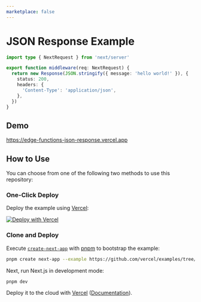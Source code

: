 ```yaml
---
marketplace: false
---
```


# JSON Response Example

```ts
import type { NextRequest } from 'next/server'

export function middleware(req: NextRequest) {
  return new Response(JSON.stringify({ message: 'hello world!' }), {
    status: 200,
    headers: {
      'Content-Type': 'application/json',
    },
  })
}
```

## Demo

https://edge-functions-json-response.vercel.app

## How to Use

You can choose from one of the following two methods to use this repository:

### One-Click Deploy

Deploy the example using [Vercel](https://vercel.com?utm_source=github&utm_medium=readme&utm_campaign=vercel-examples):

[![Deploy with Vercel](https://vercel.com/button)](https://vercel.com/new/git/external?repository-url=https://github.com/vercel/examples/tree/main/edge-middleware/json-response&project-name=json-response&repository-name=json-response)

### Clone and Deploy

Execute [`create-next-app`](https://github.com/vercel/next.js/tree/canary/packages/create-next-app) with [pnpm](https://pnpm.io/installation) to bootstrap the example:

```bash
pnpm create next-app --example https://github.com/vercel/examples/tree/main/edge-middleware/json-response json-response
```

Next, run Next.js in development mode:

```bash
pnpm dev
```

Deploy it to the cloud with [Vercel](https://vercel.com/new?utm_source=github&utm_medium=readme&utm_campaign=edge-middleware-eap) ([Documentation](https://nextjs.org/docs/deployment)).
